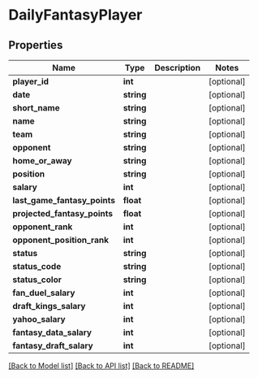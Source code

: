 # DailyFantasyPlayer

## Properties
Name | Type | Description | Notes
------------ | ------------- | ------------- | -------------
**player_id** | **int** |  | [optional] 
**date** | **string** |  | [optional] 
**short_name** | **string** |  | [optional] 
**name** | **string** |  | [optional] 
**team** | **string** |  | [optional] 
**opponent** | **string** |  | [optional] 
**home_or_away** | **string** |  | [optional] 
**position** | **string** |  | [optional] 
**salary** | **int** |  | [optional] 
**last_game_fantasy_points** | **float** |  | [optional] 
**projected_fantasy_points** | **float** |  | [optional] 
**opponent_rank** | **int** |  | [optional] 
**opponent_position_rank** | **int** |  | [optional] 
**status** | **string** |  | [optional] 
**status_code** | **string** |  | [optional] 
**status_color** | **string** |  | [optional] 
**fan_duel_salary** | **int** |  | [optional] 
**draft_kings_salary** | **int** |  | [optional] 
**yahoo_salary** | **int** |  | [optional] 
**fantasy_data_salary** | **int** |  | [optional] 
**fantasy_draft_salary** | **int** |  | [optional] 

[[Back to Model list]](../README.md#documentation-for-models) [[Back to API list]](../README.md#documentation-for-api-endpoints) [[Back to README]](../README.md)


